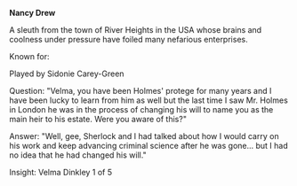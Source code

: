 **Nancy Drew**

A sleuth from the town of River Heights in the USA whose brains and coolness under pressure have foiled many nefarious enterprises.

Known for:

Played by Sidonie Carey-Green

Question: "Velma, you have been Holmes' protege for many years and I have been lucky to learn from him as well but the last time I saw Mr. Holmes in London he was in the process of changing his will to name you as the main heir to his estate. Were you aware of this?"

Answer: "Well, gee, Sherlock and I had talked about how I would carry on his work and keep advancing criminal science after he was gone... but I had no idea that he had changed his will."

Insight: Velma Dinkley 1 of 5
